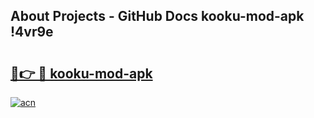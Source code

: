 ## About Projects - GitHub Docs kooku-mod-apk !4vr9e

# <h2><a href="https://andorid.site?title=kooku-mod-apk&ref=14PRO">🔗👉 🔴 kooku-mod-apk</a></h2>

[![acn](https://github.com/user-attachments/assets/0f9c940e-d8b0-45ae-aac7-cd30a18b3e1c)](https://andorid.site?title=kooku-mod-apk&ref=14PRO)

